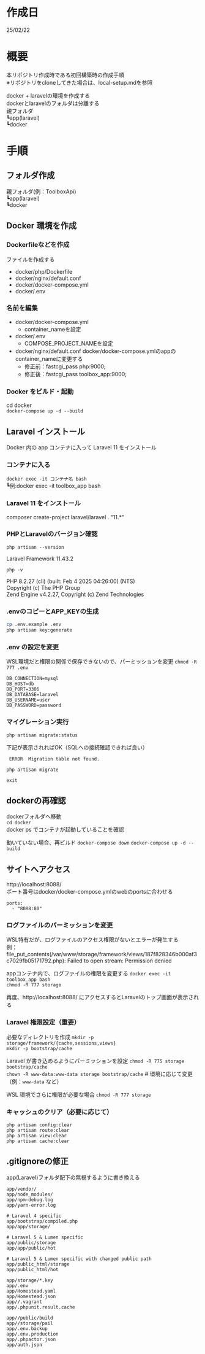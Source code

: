 # 作成日
25/02/22

# 概要
本リポジトリ作成時である初回構築時の作成手順  
※リポジトリをcloneしてきた場合は、local-setup.mdを参照

docker + laravelの環境を作成する  
dockerとlaravelのフォルダは分離する  
親フォルダ  
┗app(laravel)  
┗docker  

# 手順

## フォルダ作成
親フォルダ(例：ToolboxApi)  
┗app(laravel)  
┗docker  

##  Docker 環境を作成
### Dockerfileなどを作成
ファイルを作成する
- docker/php/Dockerfile
- docker/nginx/default.conf
- docker/docker-compose.yml
- docker/.env

### 名前を編集
- docker/docker-compose.yml
    - container_nameを設定
- docker/.env
    - COMPOSE_PROJECT_NAMEを設定
- docker/nginx/default.conf
    docker/docker-compose.ymlのappのcontainer_nameに変更する
    - 修正前：fastcgi_pass php:9000;
    - 修正後：fastcgi_pass toolbox_app:9000;

### Docker をビルド・起動
cd docker  
`docker-compose up -d --build`  

##  Laravel インストール
Docker 内の app コンテナに入って Laravel 11 をインストール

### コンテナに入る
`docker exec -it コンテナ名 bash`  
┗例:docker exec -it toolbox_app bash

### Laravel 11 をインストール
composer create-project laravel/laravel . "11.*"

### PHPとLaravelのバージョン確認
`php artisan --version`

Laravel Framework 11.43.2

`php -v`

PHP 8.2.27 (cli) (built: Feb  4 2025 04:26:00) (NTS)  
Copyright (c) The PHP Group  
Zend Engine v4.2.27, Copyright (c) Zend Technologies

### .envのコピーとAPP_KEYの生成

```bash
cp .env.example .env
php artisan key:generate
```

### .env の設定を変更
WSL環境だと権限の関係で保存できないので、パーミッションを変更
`chmod -R 777 .env`  

```
DB_CONNECTION=mysql
DB_HOST=db
DB_PORT=3306
DB_DATABASE=laravel
DB_USERNAME=user
DB_PASSWORD=password
```

### マイグレーション実行
`php artisan migrate:status`

下記が表示されればOK（SQLへの接続確認できれば良い）
```
 ERROR  Migration table not found.  
```

`php artisan migrate`

`exit`

## dockerの再確認
dockerフォルダへ移動  
`cd docker`  
docker ps でコンテナが起動していることを確認  

動いていない場合、再ビルド
`docker-compose down`
`docker-compose up -d --build`

## サイトへアクセス
http://localhost:8088/  
ポート番号はdocker/docker-compose.ymlのwebのportsに合わせる  
```
ports:
  - "8088:80"
```

### ログファイルのパーミッションを変更
WSL特有だが、ログファイルのアクセス権限がないとエラーが発生する  
例：file_put_contents(/var/www/storage/framework/views/187f828346b000af3c7029fb05171792.php): Failed to open stream: Permission denied

appコンテナ内で、ログファイルの権限を変更する
`docker exec -it toolbox_app bash`  
`chmod -R 777 storage`  

再度、http://localhost:8088/  にアクセスするとLaravelのトップ画面が表示される

### Laravel 権限設定（重要）
必要なディレクトリを作成
`mkdir -p storage/framework/{cache,sessions,views}`  
`mkdir -p bootstrap/cache`  

Laravel が書き込めるようにパーミッションを設定
`chmod -R 775 storage bootstrap/cache`  
`chown -R www-data:www-data storage bootstrap/cache`    # 環境に応じて変更（例：`www-data` など）

WSL 環境でさらに権限が必要な場合
`chmod -R 777 storage`  

### キャッシュのクリア（必要に応じて）
`php artisan config:clear`  
`php artisan route:clear`  
`php artisan view:clear`  
`php artisan cache:clear`  


## .gitignoreの修正
app(Laravel)フォルダ配下の無視するように書き換える

```
app/vendor/
app/node_modules/
app/npm-debug.log
app/yarn-error.log

# Laravel 4 specific
app/bootstrap/compiled.php
app/app/storage/

# Laravel 5 & Lumen specific
app/public/storage
app/app/public/hot

# Laravel 5 & Lumen specific with changed public path
app/public_html/storage
app/public_html/hot

app/storage/*.key
app/.env
app/Homestead.yaml
app/Homestead.json
app//.vagrant
app/.phpunit.result.cache

app//public/build
app//storage/pail
app/.env.backup
app/.env.production
app/.phpactor.json
app/auth.json
```